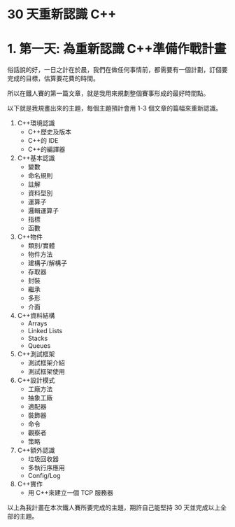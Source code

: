 # 30 天重新認識 C++

# 1. 第一天: 為重新認識 C++準備作戰計畫

俗話說的好，一日之計在於晨，我們在做任何事情前，都需要有一個計劃，訂個要完成的目標，估算要花費的時間。

所以在鐵人賽的第一篇文章，就是我用來規劃整個賽事形成的最好時間點。

以下就是我規畫出來的主題，每個主題預計會用 1-3 個文章的篇幅來重新認識。

1. C++環境認識
   - C++歷史及版本
   - C++的 IDE
   - C++的編譯器
2. C++基本認識
   - 變數
   - 命名規則
   - 註解
   - 資料型別
   - 運算子
   - 邏輯運算子
   - 指標
   - 函數
3. C++物件
   - 類別/實體
   - 物件方法
   - 建構子/解構子
   - 存取器
   - 封裝
   - 繼承
   - 多形
   - 介面
4. C++資料結構
   - Arrays
   - Linked Lists
   - Stacks
   - Queues
5. C++測試框架
   - 測試框架介紹
   - 測試框架使用
6. C++設計模式
   - 工廠方法
   - 抽象工廠
   - 適配器
   - 裝飾器
   - 命令
   - 觀察者
   - 策略
7. C++額外認識
   - 垃圾回收器
   - 多執行序應用
   - Config/Log
8. C++實作
   - 用 C++來建立一個 TCP 服務器

以上為我計畫在本次鐵人賽所要完成的主題，期許自己能堅持 30 天並完成以上全部的主題。
